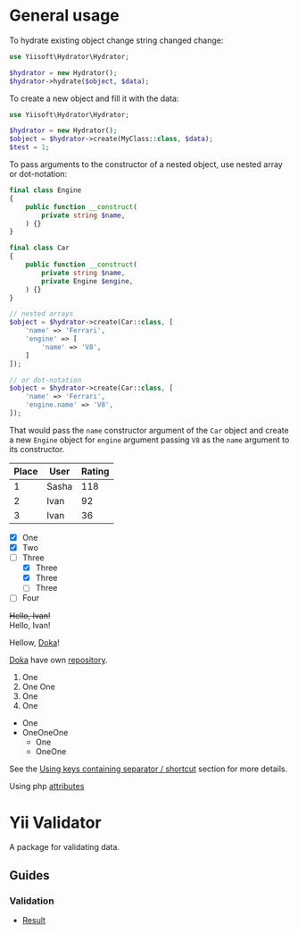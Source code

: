 # General usage

To hydrate existing object change string changed change:

```php
use Yiisoft\Hydrator\Hydrator;

$hydrator = new Hydrator();
$hydrator->hydrate($object, $data);
```

To create a new object and fill it with the data:

```php
use Yiisoft\Hydrator\Hydrator;

$hydrator = new Hydrator();
$object = $hydrator->create(MyClass::class, $data);
$test = 1;
```

To pass arguments to the constructor of a nested object, use nested array or dot-notation:

```php
final class Engine
{
    public function __construct(
        private string $name,
    ) {}
}

final class Car
{
    public function __construct(
        private string $name,
        private Engine $engine,
    ) {}
}

// nested arrays
$object = $hydrator->create(Car::class, [
    'name' => 'Ferrari',
    'engine' => [
        'name' => 'V8',
    ]
]);

// or dot-notation
$object = $hydrator->create(Car::class, [
    'name' => 'Ferrari',
    'engine.name' => 'V8',
]);
```

That would pass the `name` constructor argument of the `Car` object and create a new `Engine` object for `engine`
argument passing `V8` as the `name` argument to its constructor.

| Place | User     | Rating  |
|-------|----------|---------|
| 1     | Sasha    | 118     |
| 2     | Ivan     | 92      |
| 3     | Ivan     | 36      |

- [x] One
- [x] Two
- [ ] Three
    - [x] Three
    - [x] Three
    - [ ] Three
- [ ] Four

~~Hello, Ivan!~~\
Hello, Ivan!

Hellow, [Doka](https://doka.guide "Page about web-dev")!

[Doka](https://doka.guide "Энциклопедия про web-dev") have own [repository](https://github.com/doka-guide "Репозиторий Доки").

1. One
1. One One
1. One
1. One


* One
* OneOneOne
    * One
    * OneOne

See the [Using keys containing separator / shortcut](./built-in-rules-nested.md#using-keys-containing-separator--shortcut) section for more
details.

Using php [attributes](./built-in-rules-nested.md#using-php-attributes)

# Yii Validator

A package for validating data.

## Guides

### Validation

- [Result](./index.rst)